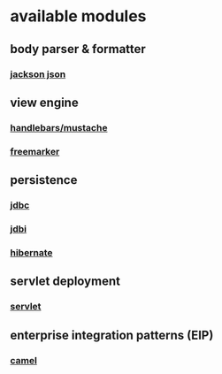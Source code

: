 # available modules

## body parser & formatter

### [jackson json](https://github.com/jooby-project/jooby/tree/master/jooby-jackson)

## view engine

### [handlebars/mustache](https://github.com/jooby-project/jooby/tree/master/jooby-hbs)
### [freemarker](https://github.com/jooby-project/jooby/tree/master/jooby-ftl)

## persistence

### [jdbc](https://github.com/jooby-project/jooby/tree/master/jooby-jdbc)
### [jdbi](https://github.com/jooby-project/jooby/tree/master/jooby-jdbi)
### [hibernate](https://github.com/jooby-project/jooby/tree/master/jooby-hbm)

## servlet deployment
### [servlet](https://github.com/jooby-project/jooby/tree/master/jooby-servlet)

## enterprise integration patterns (EIP)
### [camel](https://github.com/jooby-project/jooby/tree/master/jooby-camel)
